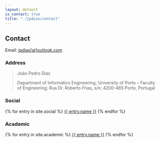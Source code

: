 ```yaml
---
layout: default
is_contact: true
title: "./jpdias/contact"
---
```


## Contact

<i class="far fa-envelope"></i> Email: [jpdias[at]outlook.com](mailto:jpdias@outlook.com)

### Address

> João Pedro Dias
>
> Department of Informatics Engineering;
> University of Porto – Faculty of Engineering;
> Rua Dr. Roberto Frias, s/n;
> 4200-465 Porto, Portugal

### Social

{% for entry in site.social %}
<a href="{{ entry.url }}" target="_blank"><i class="{{ entry.icon }}"></i> {{ entry.name }}</a>
{% endfor %}

### Academic

{% for entry in site.academic %}
<a href="{{ entry.url }}" target="_blank"><i class="{{ entry.icon }}"></i> {{ entry.name }}</a>
{% endfor %}
